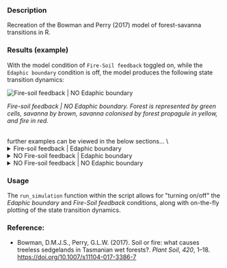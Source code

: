 ### Description
Recreation of the Bowman and Perry (2017) model of forest-savanna transitions in R.

### Results (example)

With the model condition of `Fire-Soil feedback` toggled on, while the `Edaphic boundary` condition is off, the model produces the following state transition dynamics:

![Fire-soil feedback | NO Edaphic boundary](www/Example_FSfb_NOEdaphBound.gif)

*Fire-soil feedback | NO Edaphic boundary. Forest is represented by green cells, savanna by brown, savanna colonised by forest propagule in yellow, and fire in red.*

<br>
further examples can be viewed in the below sections...
\
<br/>

<details><summary>Fire-soil feedback | Edaphic boundary</summary>

![Fire-soil feedback | Edaphic boundary](www/Example_FSfb_EdaphBound.gif)

</details>

<details><summary>NO Fire-soil feedback | Edaphic boundary</summary>

![Fire-soil feedback | Edaphic boundary](www/Example_NOFSfb_EdaphBound.gif)

</details>

<details><summary>NO Fire-soil feedback | NO Edaphic boundary</summary>

![Fire-soil feedback | Edaphic boundary](www/Example_NOFSfb_NOEdaphBound.gif)

</details>

### Usage
The `run_simulation` function within the script allows for "turning on/off" the *Edaphic boundary* and *Fire-Soil feedback* conditions, along with on-the-fly plotting of the state transition dynamics.

### Reference:
- Bowman, D.M.J.S., Perry, G.L.W. (2017). Soil or fire: what causes treeless sedgelands in Tasmanian wet forests?. *Plant Soil*, *420*, 1–18. https://doi.org/10.1007/s11104-017-3386-7
